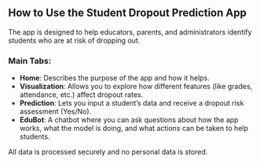 ## How to Use the Student Dropout Prediction App

The app is designed to help educators, parents, and administrators identify students who are at risk of dropping out.

### Main Tabs:
- **Home**: Describes the purpose of the app and how it helps.
- **Visualization**: Allows you to explore how different features (like grades, attendance, etc.) affect dropout rates.
- **Prediction**: Lets you input a student’s data and receive a dropout risk assessment (Yes/No).
- **EduBot**: A chatbot where you can ask questions about how the app works, what the model is doing, and what actions can be taken to help students.

All data is processed securely and no personal data is stored.
